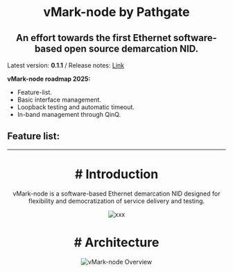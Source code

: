 <h1 align="center">vMark-node by Pathgate</h1>
<h2 align="center">An effort towards the first Ethernet software-based open source demarcation NID.</h2>

Latest version: **0.1.1** / Release notes: [Link](https://github.com/xmas-ar/vMark-node/blob/public/docs/base/release_notes.md) 

**vMark-node roadmap 2025:**
 - Feature-list.
 - Basic interface management.
 - Loopback testing and automatic timeout.
 - In-band management through QinQ.

**Feature list:**
 - 
___

<h1 align="center"># Introduction</h1>

<p align="center">
vMark-node is a software-based Ethernet demarcation NID designed for flexibility and democratization of service delivery and testing.
</p>

<p align="center">
  <img src="https://github.com/user-attachments/assets/b3afbc6d-0fda-4e6c-82af-3101cf32044c" alt="xxx">
</p>

<h1 align="center"># Architecture</h1>

<p align="center">
  <img src="docs/source/xxx" alt="vMark-node Overview">
</p>
